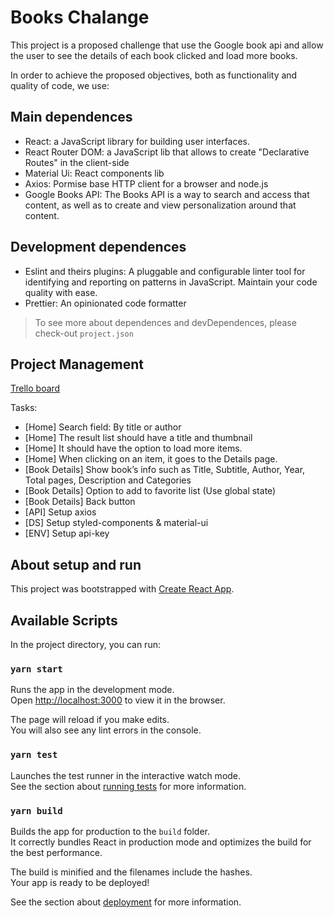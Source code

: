 # Books Chalange

This project is a proposed challenge that use the Google book api and allow the user to see the details of each book clicked and load more books.

In order to achieve the proposed objectives, both as functionality and quality of code, we use:

## Main dependences

- React: a JavaScript library for building user interfaces.
- React Router DOM: a JavaScript lib that allows to create "Declarative Routes" in the client-side
- Material Ui: React components lib
- Axios: Pormise base HTTP client for a browser and node.js
- Google Books API: The Books API is a way to search and access that content, as well as to create and view personalization around that content.

## Development dependences

- Eslint and theirs plugins: A pluggable and configurable linter tool for identifying and reporting on patterns in JavaScript. Maintain your code quality with ease.
- Prettier: An opinionated code formatter

> To see more about dependences and devDependences, please check-out `project.json`

## Project Management

[Trello board](https://trello.com/b/BIMduYoR/olinga-books-challenge)

Tasks:

- [Home] Search field: By title or author
- [Home] The result list should have a title and thumbnail
- [Home] It should have the option to load more items.
- [Home] When clicking on an item, it goes to the Details page.
- [Book Details] Show book’s info such as Title, Subtitle, Author, Year, Total pages, Description and Categories
- [Book Details] Option to add to favorite list (Use global state)
- [Book Details] Back button
- [API] Setup axios
- [DS] Setup styled-components & material-ui
- [ENV] Setup api-key

## About setup and run

This project was bootstrapped with [Create React App](https://github.com/facebook/create-react-app).

## Available Scripts

In the project directory, you can run:

### `yarn start`

Runs the app in the development mode.\
Open [http://localhost:3000](http://localhost:3000) to view it in the browser.

The page will reload if you make edits.\
You will also see any lint errors in the console.

### `yarn test`

Launches the test runner in the interactive watch mode.\
See the section about [running tests](https://facebook.github.io/create-react-app/docs/running-tests) for more information.

### `yarn build`

Builds the app for production to the `build` folder.\
It correctly bundles React in production mode and optimizes the build for the best performance.

The build is minified and the filenames include the hashes.\
Your app is ready to be deployed!

See the section about [deployment](https://facebook.github.io/create-react-app/docs/deployment) for more information.
